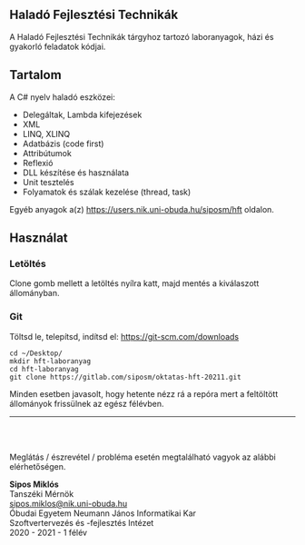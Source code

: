 ## Haladó Fejlesztési Technikák

A Haladó Fejlesztési Technikák tárgyhoz tartozó laboranyagok, házi és gyakorló feladatok kódjai.


## Tartalom

A C# nyelv haladó eszközei:
* Delegáltak, Lambda kifejezések
* XML
* LINQ, XLINQ
* Adatbázis (code first)
* Attribútumok
* Reflexió
* DLL készítése és használata
* Unit tesztelés
* Folyamatok és szálak kezelése (thread, task)

Egyéb anyagok a(z) https://users.nik.uni-obuda.hu/siposm/hft oldalon.

## Használat
### Letöltés
Clone gomb mellett a letöltés nyílra katt, majd mentés a kiválaszott állományban.

### Git
Töltsd le, telepítsd, indítsd el: https://git-scm.com/downloads
    
`cd ~/Desktop/`\
`mkdir hft-laboranyag`\
`cd hft-laboranyag`\
`git clone https://gitlab.com/siposm/oktatas-hft-20211.git`

Minden esetben javasolt, hogy hetente nézz rá a repóra mert a feltöltött állományok frissülnek az egész félévben.

---

<br><br>

Meglátás / észrevétel / probléma esetén megtalálható vagyok az alábbi elérhetőségen.

**Sipos Miklós**\
Tanszéki Mérnök\
sipos.miklos@nik.uni-obuda.hu\
Óbudai Egyetem Neumann János Informatikai Kar\
Szoftvertervezés és -fejlesztés Intézet\
2020 - 2021 - 1 félév

